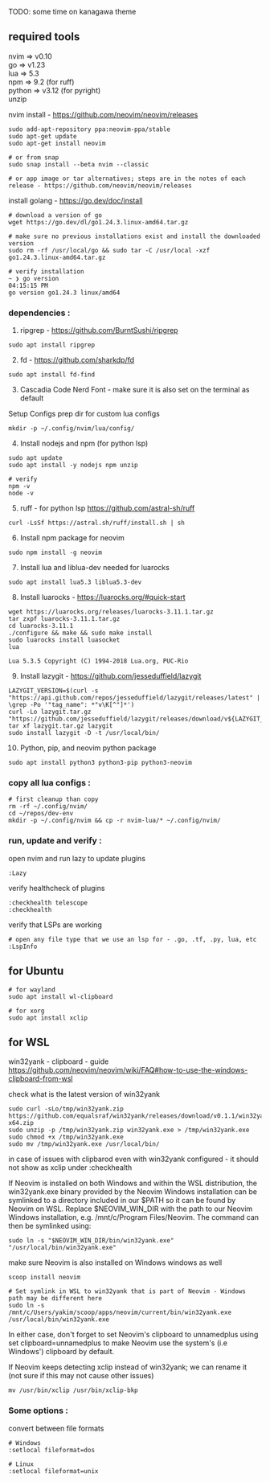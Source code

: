 TODO: some time on kanagawa theme

## required tools
nvim => v0.10  
go => v1.23  
lua => 5.3  
npm => 9.2 (for ruff)  
python => v3.12 (for pyright)  
unzip  

nvim install - https://github.com/neovim/neovim/releases
```
sudo add-apt-repository ppa:neovim-ppa/stable
sudo apt-get update
sudo apt-get install neovim

# or from snap
sudo snap install --beta nvim --classic

# or app image or tar alternatives; steps are in the notes of each release - https://github.com/neovim/neovim/releases
```

install golang - https://go.dev/doc/install
```
# download a version of go
wget https://go.dev/dl/go1.24.3.linux-amd64.tar.gz

# make sure no previous installations exist and install the downloaded version
sudo rm -rf /usr/local/go && sudo tar -C /usr/local -xzf go1.24.3.linux-amd64.tar.gz

# verify installation
~ ❯ go version                                                                                                                                                                                                                                                              04:15:15 PM
go version go1.24.3 linux/amd64
```

### dependencies : 

1. ripgrep - https://github.com/BurntSushi/ripgrep
```
sudo apt install ripgrep
```
2. fd - https://github.com/sharkdp/fd
```
sudo apt install fd-find
```

3. Cascadia Code Nerd Font - make sure it is also set on the terminal as default

Setup Configs
prep dir for custom lua configs
```
mkdir -p ~/.config/nvim/lua/config/
```

4. Install nodejs and npm (for python lsp)
```
sudo apt update
sudo apt install -y nodejs npm unzip

# verify
npm -v
node -v
```

5. ruff - for python lsp https://github.com/astral-sh/ruff
```
curl -LsSf https://astral.sh/ruff/install.sh | sh
```

6. Install npm package for neovim
```
sudo npm install -g neovim
```

7. Install lua and liblua-dev needed for luarocks
```
sudo apt install lua5.3 liblua5.3-dev
```

8. Install luarocks - https://luarocks.org/#quick-start
```
wget https://luarocks.org/releases/luarocks-3.11.1.tar.gz
tar zxpf luarocks-3.11.1.tar.gz
cd luarocks-3.11.1
./configure && make && sudo make install
sudo luarocks install luasocket
lua

Lua 5.3.5 Copyright (C) 1994-2018 Lua.org, PUC-Rio
```

9. Install lazygit - https://github.com/jesseduffield/lazygit
```
LAZYGIT_VERSION=$(curl -s "https://api.github.com/repos/jesseduffield/lazygit/releases/latest" | \grep -Po '"tag_name": *"v\K[^"]*')
curl -Lo lazygit.tar.gz "https://github.com/jesseduffield/lazygit/releases/download/v${LAZYGIT_VERSION}/lazygit_${LAZYGIT_VERSION}_Linux_x86_64.tar.gz"
tar xf lazygit.tar.gz lazygit
sudo install lazygit -D -t /usr/local/bin/
```
10. Python, pip, and neovim python package
```
sudo apt install python3 python3-pip python3-neovim
```

### copy all lua configs : 
```
# first cleanup than copy
rm -rf ~/.config/nvim/
cd ~/repos/dev-env 
mkdir -p ~/.config/nvim && cp -r nvim-lua/* ~/.config/nvim/
```

### run, update and verify : 

open nvim and run lazy to update plugins
```
:Lazy 
```

verify healthcheck of plugins
```
:checkhealth telescope
:checkhealth
```

verify that LSPs are working
```
# open any file type that we use an lsp for - .go, .tf, .py, lua, etc
:LspInfo
```

## for Ubuntu
```
# for wayland
sudo apt install wl-clipboard

# for xorg
sudo apt install xclip
```
##  for WSL
win32yank - clipboard - guide https://github.com/neovim/neovim/wiki/FAQ#how-to-use-the-windows-clipboard-from-wsl

check what is the latest version of win32yank
```
sudo curl -sLo/tmp/win32yank.zip https://github.com/equalsraf/win32yank/releases/download/v0.1.1/win32yank-x64.zip
sudo unzip -p /tmp/win32yank.zip win32yank.exe > /tmp/win32yank.exe
sudo chmod +x /tmp/win32yank.exe
sudo mv /tmp/win32yank.exe /usr/local/bin/
```
in case of issues with clipbarod even with win32yank configured  - it should not show as xclip under :checkhealth

If Neovim is installed on both Windows and within the WSL distribution, the win32yank.exe binary provided by the Neovim Windows installation can be symlinked to a directory included in our $PATH so it can be found by Neovim on WSL. Replace $NEOVIM_WIN_DIR with the path to our Neovim Windows installation, e.g. /mnt/c/Program Files/Neovim. The command can then be symlinked using:
```
sudo ln -s "$NEOVIM_WIN_DIR/bin/win32yank.exe" "/usr/local/bin/win32yank.exe"
```
make sure Neovim is also installed on Windows windows as well
```
scoop install neovim

# Set symlink in WSL to win32yank that is part of Neovim - Windows path may be different here
sudo ln -s /mnt/c/Users/yakim/scoop/apps/neovim/current/bin/win32yank.exe /usr/local/bin/win32yank.exe
```

In either case, don't forget to set Neovim's clipboard to unnamedplus using set clipboard=unnamedplus to make Neovim use the system's (i.e Windows') clipboard by default.

If Neovim keeps detecting xclip instead of win32yank; we can rename it (not sure if this may not cause other issues)
```
mv /usr/bin/xclip /usr/bin/xclip-bkp
```




### Some options : 
convert between file formats
```
# Windows
:setlocal fileformat=dos
```
```
# Linux
:setlocal fileformat=unix
```

